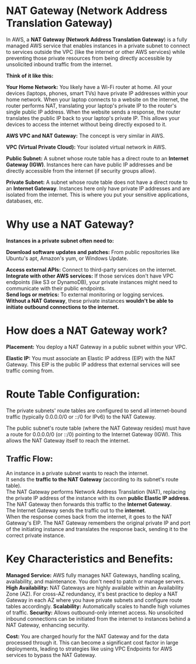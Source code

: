# NAT Gateway (Network Address Translation Gateway)  

In AWS, a **NAT Gateway (Network Address Translation Gateway**) is a fully managed AWS service that enables instances in a private subnet to connect to services outside the VPC (like the internet or other AWS services) while preventing those private resources from being directly accessible by unsolicited inbound traffic from the internet.  

**Think of it like this:**  

**Your Home Network:** You likely have a Wi-Fi router at home. All your devices (laptops, phones, smart TVs) have private IP addresses within your home network. When your laptop connects to a website on the internet, the router performs NAT, translating your laptop's private IP to the router's single public IP address. When the website sends a response, the router translates the public IP back to your laptop's private IP. This allows your devices to access the internet without being directly exposed to it.  

**AWS VPC and NAT Gateway:** The concept is very similar in AWS.  

**VPC (Virtual Private Cloud):** Your isolated virtual network in AWS.  

**Public Subnet:** A subnet whose route table has a direct route to an **Internet Gateway (IGW)**. Instances here can have public IP addresses and be directly accessible from the internet (if security groups allow).  

**Private Subnet:** A subnet whose route table does not have a direct route to an **Internet Gateway**. Instances here only have private IP addresses and are isolated from the internet. This is where you put your sensitive applications, databases, etc.  

# Why use a NAT Gateway?  

**Instances in a private subnet often need to:**  

**Download software updates and patches:** From public repositories like Ubuntu's apt, Amazon's yum, or Windows Update.  

**Access external APIs:** Connect to third-party services on the internet.  
**Integrate with other AWS services:** If those services don't have VPC endpoints (like S3 or DynamoDB), your private instances might need to communicate with their public endpoints.  
**Send logs or metrics:** To external monitoring or logging services.  
**Without a NAT Gateway**, these private instances  **wouldn't be able to initiate outbound connections to the internet.**    

# How does a NAT Gateway work?  

**Placement:** You deploy a NAT Gateway in a public subnet within your VPC.  

**Elastic IP:** You must associate an Elastic IP address (EIP) with the NAT Gateway. This EIP is the public IP address that external services will see traffic coming from.  

# Route Table Configuration:  

The private subnets' route tables are configured to send all internet-bound traffic (typically 0.0.0.0/0 or ::/0 for IPv6) to the NAT Gateway.  

The public subnet's route table (where the NAT Gateway resides) must have a route for 0.0.0.0/0 (or ::/0) pointing to the Internet Gateway (IGW). This allows the NAT Gateway itself to reach the internet.  

## Traffic Flow:  

An instance in a private subnet wants to reach the internet.  
It sends the **traffic to the NAT Gateway** (according to its subnet's route table).  
The NAT Gateway performs Network Address Translation (NAT), replacing the private IP address of the instance with its own **public Elastic IP address**.  
The NAT Gateway then forwards this traffic to the **Internet Gateway**.  
The Internet Gateway sends the traffic out to the **internet**.  
When the response comes back from the internet, it goes to the NAT Gateway's EIP. 
The NAT Gateway remembers the original private IP and port of the initiating instance and translates the response back, sending it to the correct private instance.  

# Key Characteristics and Benefits:

**Managed Service:** AWS fully manages NAT Gateways, handling scaling, availability, and maintenance. You don't need to patch or manage servers.
**High Availability:** NAT Gateways are highly available within an Availability Zone (AZ). For cross-AZ redundancy, it's best practice to deploy a NAT Gateway in each AZ where you have private subnets and configure route tables accordingly.
**Scalability:** Automatically scales to handle high volumes of traffic.
**Security:** Allows outbound-only internet access. No unsolicited inbound connections can be initiated from the internet to instances behind a NAT Gateway, enhancing security.

**Cost:** You are charged hourly for the NAT Gateway and for the data processed through it. This can become a significant cost factor in large deployments, leading to strategies like using VPC Endpoints for AWS services to bypass the NAT Gateway.



